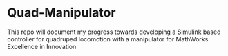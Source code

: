 # Quad-Manipulator
This repo will document my progress towards developing a Simulink based controller for quadruped locomotion with a manipulator for MathWorks Excellence in Innovation 
